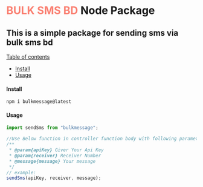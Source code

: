 <h1><span style="color:salmon" >BULK SMS BD</span> Node Package</h1>

## This is a simple package for sending sms via bulk sms bd

[Table of contents]()

-   [Install](#install)
-   [Usage](#usage)

#### Install

```shell
npm i bulkmessage@latest
```

#### Usage

```javascript
import sendSms from "bulkmessage";

//Use Below function in controller function body with following parameters
/**
 * @param{apiKey} Giver Your Api Key
 * @param{receiver} Receiver Number
 * @message{message} Your message
 */
// example:
sendSms(apiKey, receiver, message);
```
